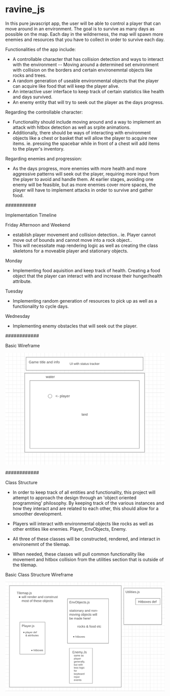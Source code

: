 # ravine_js

In this pure javascript app, the user will be able to control a player that can move around in an environment. The goal is to survive as many days as possible on the map. Each day in the wildnerness, the map will spawn more enemies and resources that you have to collect in order to survive each day. 

Functionalities of the app include:
- A controllable character that has collision detection and ways to interact with the environment -- Moving around a determined set environment with collision on the borders and certain environemntal objects like rocks and trees. 
- A random generation of useable environmental objects that the player can acquire like food that will keep the player alive.
- An interactive user interface to keep track of certain statistics like health and days survived. 
- An enemy entity that will try to seek out the player as the days progress.


Regarding the controllable character: 
- Functionality should include moving around and a way to implement an attack with hitbox detection as well as srpite animations. 
- Additionally, there should be ways of interacting with environment objects like a chest or basket that will allow the player to acquire new items. ie. pressing the spacebar while in front of a chest will add items to the player's inventory. 

Regarding enemies and progression:
- As the days progress, more enemies with more health and more aggressive patterns will seek out the player, requiring more input from the player to avoid and handle them. At earlier stages, avoiding one enemy will be feasible, but as more enemies cover more spaces, the player will have to implement attacks in order to survive and gather food. 



###########

Implementation Timeline

Friday Afternoon and Weekend 
- establish player movement and collision detection.. ie. Player cannot move out of bounds and cannot move into a rock object.. 
- This will necessitate map rendering logic as well as creating the class skeletons for a moveable player and stationary objects. 

Monday 
- Implementing food aquisition and keep track of health. Creating a food object that the player can interact with and increase their hunger/health attribute. 

Tuesday 
- Implementing random generation of resources to pick up as well as a functionality to cycle days. 

Wednesday 
- Implementing enemy obstacles that will seek out the player. 

############

Basic Wireframe


![alt text](https://github.com/smuushi/ravine_js/blob/main/md_asset/wireframe.png?raw=true)



############

Class Structure 

- In order to keep track of all entities and functionality, this project will attempt to approach the design through an 'object oriented programming' philosophy. By keeping track of the various instances and how they interact and are related to each other, this should allow for a smoother development. 

- Players will interact with environmental objects like rocks as well as other entities like enemies. Player, EnvObjects, Enemy. 
- All three of these classes will be constructed, rendered, and interact in environemnt of the tilemap. 
- When needed, these classes will pull common functionality like movement and hitbox collision from the utilities section that is outside of the tilemap. 


Basic Class Structure Wireframe

![alt text](https://github.com/smuushi/ravine_js/blob/main/md_asset/classwireframe.png?raw=true)







